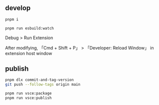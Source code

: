 ## develop

```sh
pnpm i

pnpm run esbuild:watch
```

Debug > Run Extension

After modifying, 「Cmd + Shift + P」 > 「Developer: Reload Window」 in extension host window

## publish

```sh
pnpm dlx commit-and-tag-version
git push --follow-tags origin main

pnpm run vsce:package
pnpm run vsce:publish
```
